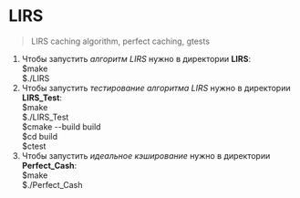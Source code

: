 # LIRS
>LIRS caching algorithm, perfect caching, gtests

1. Чтобы запустить *алгоритм LIRS* нужно в директории **LIRS**:  
  $make  
  $./LIRS  
1. Чтобы запустить *тестирование алгоритма LIRS* нужно в директории **LIRS_Test**:  
  $make    
  $./LIRS_Test  
  $cmake --build build  
  $cd build    
  $ctest  
1. Чтобы запустить *идеальное кэширование* нужно в директории **Perfect_Cash**:  
  $make  
  $./Perfect_Cash  